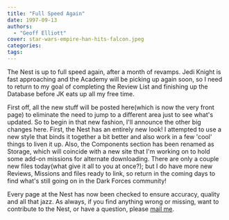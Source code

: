 ```yaml
---
title: "Full Speed Again"
date: 1997-09-13
authors: 
  - "Geoff Elliott"
cover: star-wars-empire-han-hits-falcon.jpeg
categories:
tags:
---
```


The Nest is up to full speed again, after a month of revamps. Jedi Knight is fast approaching and the Academy will be picking up again soon, so I need to return to my goal of completing the Review List and finishing up the Database before JK eats up all my free time.

First off, all the new stuff will be posted here(which is now the very front page) to eliminate the need to jump to a different area just to see what's updated. So to begin in that new fashion, I'll announce the other big changes here. First, the Nest has an entirely new look! I attempted to use a new style that binds it together a bit better and also work in a few 'cool' things to liven it up. Also, the Components section has been renamed as Storage, which will coincide with a new site that I'm working on to hold some add-on missions for alternate downloading. There are only a couple new files today(what give it all to you at once?); but I do have more new Reviews, Missions and files ready to link, so return in the coming days to find what's still going on in the Dark Forces community!

Every page at the Nest has now been checked to ensure accuracy, quality and all that jazz. As always, if you find anything wrong or missing, want to contribute to the Nest, or have a question, please [mail me](mailto:godfrei@gmail.com).